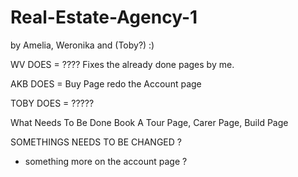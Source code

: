 # Real-Estate-Agency-1
by Amelia, Weronika and (Toby?) :)

WV DOES =
????
Fixes the already done pages by me.

AKB DOES = 
Buy Page
redo the Account page

TOBY DOES = 
?????

What Needs To Be Done
Book A Tour Page, Carer Page, Build Page

SOMETHINGS NEEDS TO BE CHANGED ?
- something more on the account page ?

